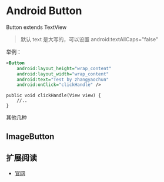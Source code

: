 # Android Button 

Button extends TextView

> 默认 text 是大写的，可以设置 android:textAllCaps="false"


举例：

```xml
<Button
	android:layout_height="wrap_content"
	android:layout_width="wrap_content"
	android:text="Test by zhangyaochun"
	android:onClick="clickHandle" />
```

```activity
public void clickHandle(View view) {
	//..
}
```

其他几种





## ImageButton




## 扩展阅读

* [官网](http://developer.android.com/reference/android/widget/Button.html)